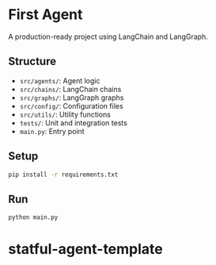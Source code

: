 # First Agent

A production-ready project using LangChain and LangGraph.

## Structure
- `src/agents/`: Agent logic
- `src/chains/`: LangChain chains
- `src/graphs/`: LangGraph graphs
- `src/config/`: Configuration files
- `src/utils/`: Utility functions
- `tests/`: Unit and integration tests
- `main.py`: Entry point

## Setup
```bash
pip install -r requirements.txt
```

## Run
```bash
python main.py
```
# statful-agent-template
